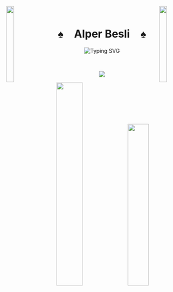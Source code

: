 <img align="left" src="https://github.com/alper5li/alper5li/assets/52427612/00799587-f572-49e8-8f49-a075c3ddd97e" width="20%" height="200px" style="display:inline;"><img align="right" src="https://github.com/alper5li/alper5li/assets/52427612/0200cb10-869d-46a0-9025-453e15e053c2"
 width="20%" height="200px"  style="display:inline;">
<br>
<p align="center">
    <h1 align="center">♠&emsp;Alper Besli&emsp;♠</h1>
</p>
<p align="center">
    <img src="https://readme-typing-svg.herokuapp.com?font=Fira+Code&size=18&duration=1000&pause=2000&color=DC0C0A&center=true&vCenter=true&multiline=true&random=true&width=500&height=60&lines=who+studies+on+Artificial+Intelligence+;Senior+software+engineering+student" alt="Typing SVG" />
</p>
<br>
<p align="center">
    <img src="https://komarev.com/ghpvc/?username=alper5li&color=gray">
</p>
<p align="center">
     <a href="https://leetcode.com/alperbesli/"><img width="37%" src="https://leetcode.card.workers.dev/alperbesli?theme=dark&font=baloo&extension=null&border=2&border_radius=8"></a>
    <img width="33%" src="https://github-readme-stats.vercel.app/api/top-langs/?username=alper5li&theme=dark&hide=html,css,cmake&layout=compact&langs_count=5&bg_color=101010&hide_title=true"></a>
</p>

